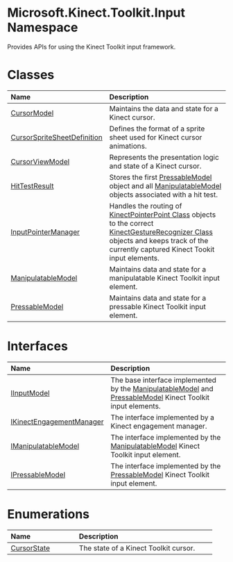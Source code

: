 Microsoft.Kinect.Toolkit.Input Namespace  
========================================  

Provides APIs for using the Kinect Toolkit input framework. <span id="classesSection"></span>

Classes  
=======  

<table>
<colgroup>
<col width="30%" />
<col width="60%" />
</colgroup>
<thead>
<tr class="header">
<th align="left">Name</th>
<th align="left">Description</th>
</tr>
</thead>
<tbody>
<tr class="odd">
<td align="left"><a href="Kinect.Toolkit.Input/CursorModel_Class.md">CursorModel</a></td>
<td align="left">Maintains the data and state for a Kinect cursor.</td>
</tr>
<tr class="even">
<td align="left"><a href="Kinect.Toolkit.Input/CursorSpriteSheetDefinition.md">CursorSpriteSheetDefinition</a></td>
<td align="left">Defines the format of a sprite sheet used for Kinect cursor animations.</td>
</tr>
<tr class="odd">
<td align="left"><a href="Kinect.Toolkit.Input/CursorViewModel_Class.md">CursorViewModel</a></td>
<td align="left">Represents the presentation logic and state of a Kinect cursor.</td>
</tr>
<tr class="even">
<td align="left"><a href="Kinect.Toolkit.Input/HitTestResult_Class.md">HitTestResult</a></td>
<td align="left">Stores the first <a href="Kinect.Toolkit.Input/PressableModel_Class.md">PressableModel</a> object and all <a href="Kinect.Toolkit.Input/ManipulatableModel_Class.md">ManipulatableModel</a> objects associated with a hit test.</td>
</tr>
<tr class="odd">
<td align="left"><a href="Kinect.Toolkit.Input/InputPointerManager_Class.md">InputPointerManager</a></td>
<td align="left">Handles the routing of <a href="Kinect.Input/KinectPointerPoint_Class.md">KinectPointerPoint Class</a> objects to the correct <a href="Kinect.Input/KinectGestureRecognizer.md">KinectGestureRecognizer Class</a> objects and keeps track of the currently captured Kinect Tookit input elements.</td>
</tr>
<tr class="even">
<td align="left"><a href="Kinect.Toolkit.Input/ManipulatableModel_Class.md">ManipulatableModel</a></td>
<td align="left">Maintains data and state for a manipulatable Kinect Toolkit input element.</td>
</tr>
<tr class="odd">
<td align="left"><a href="Kinect.Toolkit.Input/PressableModel_Class.md">PressableModel</a></td>
<td align="left">Maintains data and state for a pressable Kinect Toolkit input element.</td>
</tr>
</tbody>
</table>

<span id="interfacesSection"></span>

Interfaces  
==========  

<table>
<colgroup>
<col width="30%" />
<col width="60%" />
</colgroup>
<thead>
<tr class="header">
<th align="left">Name</th>
<th align="left">Description</th>
</tr>
</thead>
<tbody>
<tr class="odd">
<td align="left"><a href="Kinect.Toolkit.Input/IInputModel_Interface.md">IInputModel</a></td>
<td align="left">The base interface implemented by the <a href="Kinect.Toolkit.Input/ManipulatableModel_Class.md">ManipulatableModel</a> and <a href="Kinect.Toolkit.Input/PressableModel_Class.md">PressableModel</a> Kinect Toolkit input elements.</td>
</tr>
<tr class="even">
<td align="left"><a href="Kinect.Toolkit.Input/IKinectEngagementManager.md">IKinectEngagementManager</a></td>
<td align="left">The interface implemented by a Kinect engagement manager.</td>
</tr>
<tr class="odd">
<td align="left"><a href="Kinect.Toolkit.Input/IManipulatableModel.md">IManipulatableModel</a></td>
<td align="left">The interface implemented by the <a href="Kinect.Toolkit.Input/ManipulatableModel_Class.md">ManipulatableModel</a> Kinect Toolkit input element.</td>
</tr>
<tr class="even">
<td align="left"><a href="Kinect.Toolkit.Input/IPressableModel_Interface.md">IPressableModel</a></td>
<td align="left">The interface implemented by the <a href="Kinect.Toolkit.Input/PressableModel_Class.md">PressableModel</a> Kinect Toolkit input element.</td>
</tr>
</tbody>
</table>

<span id="enumerationsSection"></span>

Enumerations  
============  

<table>
<colgroup>
<col width="30%" />
<col width="60%" />
</colgroup>
<thead>
<tr class="header">
<th align="left">Name</th>
<th align="left">Description</th>
</tr>
</thead>
<tbody>
<tr class="odd">
<td align="left"><a href="Kinect.Toolkit.Input/CursorState_Enumeration.md">CursorState</a></td>
<td align="left">The state of a Kinect Toolkit cursor.</td>
</tr>
</tbody>
</table>



<!--Please do not edit the data in the comment block below.-->
<!--
TOCTitle : Microsoft.Kinect.Toolkit.Input
RLTitle : Microsoft.Kinect.Toolkit.Input Namespace
KeywordF : Microsoft.Kinect.Toolkit.Input
KeywordA : N:Microsoft.Kinect.Toolkit.Input
KeywordK : Microsoft.Kinect.Toolkit.Input Namespace
AssetID : N:Microsoft.Kinect.Toolkit.Input
Locale : en-us
CommunityContent : 1
TopicType : kbOrient
DocSet : K4Wv2
ProjType : K4Wv2Proj
Technology : Kinect for Windows
Product : Kinect for Windows SDK v2
productversion : 20
-->
